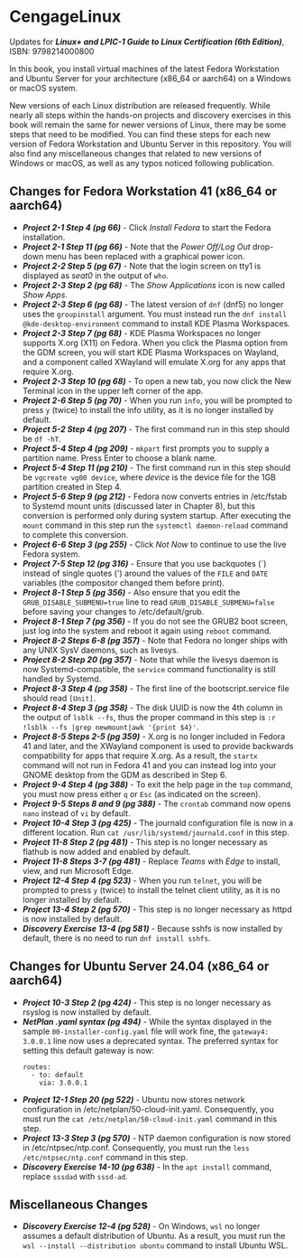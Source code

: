 # CengageLinux
Updates for ***Linux+ and LPIC-1 Guide to Linux Certification (6th Edition)***, ISBN: 9798214000800

In this book, you install virtual machines of the latest Fedora Workstation and Ubuntu Server for your architecture (x86_64 or aarch64) on a Windows or macOS system.

New versions of each Linux distribution are released frequently. While nearly all steps within the hands-on projects and discovery exercises in this book will remain the same for newer versions of Linux, there may be some steps that need to be modified. You can find these steps for each new version of Fedora Workstation and Ubuntu Server in this repository. You will also find any miscellaneous changes that related to new versions of Windows or macOS, as well as any typos noticed following publication.

## Changes for Fedora Workstation 41 (x86_64 or aarch64) 
- ***Project 2-1 Step 4 (pg 66)*** - Click *Install Fedora* to start the Fedora installation.
- ***Project 2-1 Step 11 (pg 66)*** - Note that the *Power Off/Log Out* drop-down menu has been replaced with a graphical power icon.
- ***Project 2-2 Step 5 (pg 67)*** - Note that the login screen on tty1 is displayed as *seat0* in the output of `who`.
- ***Project 2-3 Step 2 (pg 68)*** - The *Show Applications* icon is now called *Show Apps*.
- ***Project 2-3 Step 6 (pg 68)*** - The latest version of `dnf` (dnf5) no longer uses the `groupinstall` argument. You must instead run the `dnf install @kde-desktop-environment` command to install KDE Plasma Workspaces.
- ***Project 2-3 Step 7 (pg 68)*** - KDE Plasma Workspaces no longer supports X.org (X11) on Fedora. When you click the Plasma option from the GDM screen, you will start KDE Plasma Workspaces on Wayland, and a component called XWayland will emulate X.org for any apps that require X.org.
- ***Project 2-3 Step 10 (pg 68)*** - To open a new tab, you now click the New Terminal icon in the upper left corner of the app.
- ***Project 2-6 Step 5 (pg 70)*** - When you run `info`, you will be prompted to press `y` (twice) to install the info utility, as it is no longer installed by default. 
- ***Project 5-2 Step 4 (pg 207)*** - The first command run in this step should be `df -hT`. 
- ***Project 5-4 Step 4 (pg 209)*** - `mkpart` first prompts you to supply a partition name. Press Enter to choose a blank name.
- ***Project 5-4 Step 11 (pg 210)*** - The first command run in this step should be `vgcreate vg00 device`, where *device* is the device file for the 1GB partition created in Step 4.
- ***Project 5-6 Step 9 (pg 212)*** - Fedora now converts entries in /etc/fstab to Systemd mount units (discussed later in Chapter 8), but this conversion is performed only during system startup. After executing the `mount` command in this step run the `systemctl daemon-reload` command to complete this conversion. 
- ***Project 6-6 Step 3 (pg 255)*** - Click *Not Now* to continue to use the live Fedora system.
- ***Project 7-5 Step 12 (pg 316)*** - Ensure that you use backquotes (\`) instead of single quotes (\') around the values of the `FILE` and `DATE` variables (the compositor changed them before print).
- ***Project 8-1 Step 5 (pg 356)*** - Also ensure that you edit the `GRUB_DISABLE_SUBMENU=true` line to read `GRUB_DISABLE_SUBMENU=false` before saving your changes to /etc/default/grub. 
- ***Project 8-1 Step 7 (pg 356)*** - If you do not see the GRUB2 boot screen, just log into the system and reboot it again using `reboot` command. 
- ***Project 8-2 Steps 6-8 (pg 357)*** - Note that Fedora no longer ships with any UNIX SysV daemons, such as livesys. 
- ***Project 8-2 Step 20 (pg 357)*** - Note that while the livesys daemon is now Systemd-compatible, the `service` command functionality is still handled by Systemd. 
- ***Project 8-3 Step 4 (pg 358)*** - The first line of the bootscript.service file should read `[Unit]`.
- ***Project 8-4 Step 3 (pg 358)*** - The disk UUID is now the 4th column in the output of `lsblk --fs`, thus the proper command in this step is `:r !lsblk --fs |grep newmount|awk '{print $4}'`.
- ***Project 8-5 Steps 2-5 (pg 359)*** - X.org is no longer included in Fedora 41 and later, and the XWayland component is used to provide backwards compatibility for apps that require X.org. As a result, the `startx` command will not run in Fedora 41 and you can instead log into your GNOME desktop from the GDM as described in Step 6.
- ***Project 9-4 Step 4 (pg 388)*** - To exit the help page in the `top` command, you must now press either `q` or `Esc` (as indicated on the screen). 
- ***Project 9-5 Steps 8 and 9 (pg 388)*** - The `crontab` command now opens `nano` instead of `vi` by default. 
- ***Project 10-4 Step 3 (pg 425)*** - The journald configuration file is now in a different location. Run `cat /usr/lib/systemd/journald.conf` in this step. 
- ***Project 11-8 Step 2 (pg 481)*** - This step is no longer necessary as flathub is now added and enabled by default. 
- ***Project 11-8 Steps 3-7 (pg 481)*** - Replace *Teams* with *Edge* to install, view, and run Microsoft Edge. 
- ***Project 12-4 Step 4 (pg 523)*** - When you run `telnet`, you will be prompted to press `y` (twice) to install the telnet client utility, as it is no longer installed by default. 
- ***Project 13-4 Step 2 (pg 570)*** - This step is no longer necessary as httpd is now installed by default. 
- ***Discovery Exercise 13-4 (pg 581)*** - Because sshfs is now installed by default, there is no need to run `dnf install sshfs`. 

## Changes for Ubuntu Server 24.04 (x86_64 or aarch64) 
- ***Project 10-3 Step 2 (pg 424)*** - This step is no longer necessary as rsyslog is now installed by default. 
- ***NetPlan .yaml syntax (pg 494)*** - While the syntax displayed in the sample `00-installer-config.yaml` file will work fine, the `gateway4: 3.0.0.1` line now uses a deprecated syntax. The preferred syntax for setting this default gateway is now:
  ```
  routes:
    - to: default
      via: 3.0.0.1
  ``` 
- ***Project 12-1 Step 20 (pg 522)*** - Ubuntu now stores network configuration in /etc/netplan/50-cloud-init.yaml. Consequently, you must run the `cat /etc/netplan/50-cloud-init.yaml` command in this step. 
- ***Project 13-3 Step 3 (pg 570)*** - NTP daemon configuration is now stored in /etc/ntpsec/ntp.conf. Consequently, you must run the `less /etc/ntpsec/ntp.conf` command in this step. 
- ***Discovery Exercise 14-10 (pg 638)*** - In the `apt install` command, replace `sssdad` with `sssd-ad`. 

## Miscellaneous Changes 
- ***Discovery Exercise 12-4 (pg 528)*** - On Windows, `wsl` no longer assumes a default distribution of Ubuntu. As a result, you must run the `wsl --install --distribution ubuntu` command to install Ubuntu WSL. 
